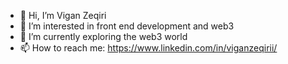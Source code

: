 - 👋 Hi, I’m Vigan Zeqiri
- 👀 I’m interested in front end development and web3
- 🌱 I’m currently exploring the web3 world
- 📫 How to reach me: https://www.linkedin.com/in/viganzeqirii/

<!---
viganzeqiri/viganzeqiri is a ✨ special ✨ repository because its `README.md` (this file) appears on your GitHub profile.
You can click the Preview link to take a look at your changes.
--->
